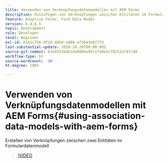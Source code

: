 ```yaml
---
title: Verwenden von Verknüpfungsdatenmodellen mit AEM Forms
description: Hinzufügen von Verknüpfungen zwischen Entitäten im Formulardatenmodell
feature: Adaptive Forms, Form Data Model
version: 6.4,6.5
topic: Development
role: Developer
level: Beginner
exl-id: 81b1c756-df10-409d-ad09-af3b43b07773
last-substantial-update: 2020-10-20T00:00:00Z
source-git-commit: b3e9251bdb18a008be95c1fa9e5c79252a74fc98
workflow-type: ht
source-wordcount: '30'
ht-degree: 100%

---
```


# Verwenden von Verknüpfungsdatenmodellen mit AEM Forms{#using-association-data-models-with-aem-forms}

Erstellen von Verknüpfungen zwischen zwei Entitäten im Formulardatenmodell

>[!VIDEO](https://video.tv.adobe.com/v/17737?quality=12&learn=on)
